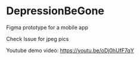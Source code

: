 # DepressionBeGone
Figma prototype for a mobile app

Check Issue for jpeg pics

Youtube demo video: https://youtu.be/oDj0hUfF7qY
